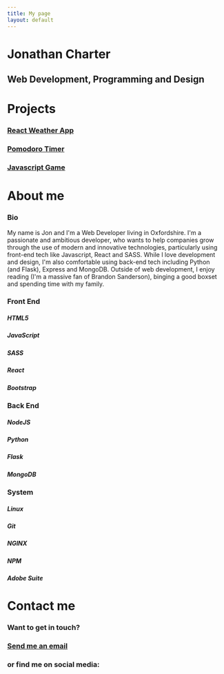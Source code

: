 ```yaml
---
title: My page
layout: default
---
```

<main class="home section" id="home">
    <h1 class="main-heading">Jonathan <span id="highlight">Charter</span></h1>
    <h2 class="sub-heading">Web Development, Programming and Design</h2>
    <div class="icons">
        <a href="https://github.com/jmcharter/">
            <i class="fab fa-github fa-2x"></i>
        </a>
        <a href="https://www.linkedin.com/in/jonathan-charter-2127442b/">
            <i class="fab fa-linkedin fa-2x"></i>
        </a>
        <a href="https://codepen.io/jmcharter">
            <i class="fab fa-codepen fa-2x"></i>
        </a>
        <a href="https://twitter.com/joncharter">
            <i class="fab fa-twitter fa-2x"></i>
        </a>
        <a href="mailto:hello@joncharter.co.uk">
            <i class="fas fa-envelope fa-2x"></i>
        </a>
    </div>
</main>
<div class="projects section" id="projects">
    <h1 class="section-heading">Projects</h1>
    <div class="showcase">
        <div class="show-row">
            <div class="show-col">
                <div class="project-img" id="weather-site">
                    <a href="http://weather.joncharter.co.uk">
                        <h3>React Weather App</h3>
                    </a>
                </div>
            </div>
            <div class="show-col">
                <div class="project-img" id="pomodoro-site">
                    <a href="http://pomodoro.joncharter.co.uk">
                        <h3>Pomodoro Timer</h3>
                    </a>
                </div>
            </div>
            <div class="show-col">
                <div class="project-img" id="rgbgame-site">
                    <a href="http://rgbgame.joncharter.co.uk">
                        <h3>Javascript Game</h3>
                    </a>
                </div>
            </div>
        </div>
    </div>
</div>
<div class="about section" id="about">
    <h1 class="section-heading">About me</h1>
    <div class="about-info">
        <div src="img/portrait.jpg" alt="Profile Picture" class="bio-pic"></div>
        <div class="bio">
            <h3 class="sub-header">Bio</h3>
            My name is Jon and I'm a Web Developer living in Oxfordshire. I'm a passionate and
            ambitious developer, who wants to help companies grow through the use of modern and innovative
            technologies, particularly using front-end tech like Javascript, React and SASS. While I love development
            and
            design, I'm also comfortable using back-end tech including Python (and Flask), Express and MongoDB.
            Outside of web
            development, I enjoy reading (I'm a massive fan of Brandon Sanderson), binging a good boxset and
            spending time with my family.
        </div>
        <div class="card card-1">
            <h3>Front End</h3>
            <span class="divider"></span>
            <div class="tech-icons">
                <span class="icon"><i class="fab fa-html5 fa-4x"></i>
                    <h5>HTML5</h5>
                </span>
                <span class="icon"><i class="fab fa-js fa-4x"></i>
                    <h5>JavaScript</h5>
                </span>
                <span class="icon"><i class="fab fa-sass fa-4x"></i>
                    <h5>SASS</h5>
                </span>
                <span class="icon"><i class="fab fa-react fa-4x"></i>
                    <h5>React</h5>
                </span>
                <span class="icon"><i class="fab fa-bootstrap fa-4x"></i>
                    <h5>Bootstrap</h5>
                </span>
            </div>
        </div>
        <div class="card card-2">
            <h3>Back End</h3>
            <span class="divider"></span>
            <div class="tech-icons">
                <span class="icon"><i class="fab fa-node fa-4x"></i>
                    <h5>NodeJS</h5>
                </span>
                <span class="icon"><i class="fab fa-python fa-4x"></i>
                    <h5>Python</h5>
                </span>
                <span class="icon"><i class="fas fa-flask fa-4x"></i>
                    <h5>Flask</h5>
                </span>
                <span class="icon"><i class="fas fa-database fa-4x"></i>
                    <h5>MongoDB</h5>
                </span>
            </div>
        </div>
        <div class="card card-3">
            <h3>System</h3>
            <span class="divider"></span>
            <div class="tech-icons">
                <span class="icon"><i class="fab fa-linux fa-4x"></i>
                    <h5>Linux</h5>
                </span>
                <span class="icon"><i class="fab fa-git fa-4x"></i>
                    <h5>Git</h5>
                </span>
                <span class="icon"><i class="fas fa-server fa-4x"></i>
                    <h5>NGINX</h5>
                </span>
                <span class="icon"><i class="fab fa-npm fa-4x"></i>
                    <h5>NPM</h5>
                </span>
                <span class="icon"><i class="fab fa-adobe fa-4x"></i>
                    <h5>Adobe Suite</h5>
                </span>
            </div>
        </div>
    </div>
</div>
<div class="contact section" id="contact">
    <h1 class="section-heading">Contact me</h1>
    <div class="contact-info">
        <h3>Want to get in touch?</h3>
        <h3>
            <div class="email"><a href="mailto:hello@joncharter.co.uk">Send me an email</a></div>
        </h3>
        <h3>or find me on social media:</h3>
        <div class="icons">
            <a href="https://github.com/jmcharter/">
                <i class="fab fa-github fa-2x"></i>
            </a>
            <a href="https://www.linkedin.com/in/jonathan-charter-2127442b/">
                <i class="fab fa-linkedin fa-2x"></i>
            </a>
            <a href="https://codepen.io/jmcharter">
                <i class="fab fa-codepen fa-2x"></i>
            </a>
            <a href="https://twitter.com/joncharter">
                <i class="fab fa-twitter fa-2x"></i>
            </a>
        </div>
    </div>
</div>